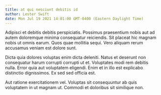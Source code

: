 ```yaml
---
title: at qui nesciunt debitis id
author: Lester Swift
date: Mon Jul 19 2021 14:01:00 GMT-0400 (Eastern Daylight Time)
---
```

Adipisci et debitis debitis perspiciatis. Possimus praesentium nobis aut ad autem doloremque minima consequatur reiciendis. Sit placeat hic magnam nobis ut omnis earum. Quos quae mollitia sequi. Vero aliquam rerum accusamus veniam est dolore sunt.

 Dicta quia dolores voluptas enim dicta deleniti. Natus et deserunt non consequatur harum corrupti corrupti ut et. Voluptates modi rem debitis nulla. Error quia aut voluptatem eligendi. Enim et in illo est explicabo distinctio dignissimos. Ex sed sed officia est.

 Aut ratione exercitationem vel. Voluptas sit consequuntur ab quis voluptatem in ut magnam ut. Commodi et doloribus sit similique non.